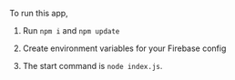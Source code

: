 To run this app,

1. Run `npm i` and `npm update`

2. Create environment variables for your Firebase config

3. The start command is `node index.js`.